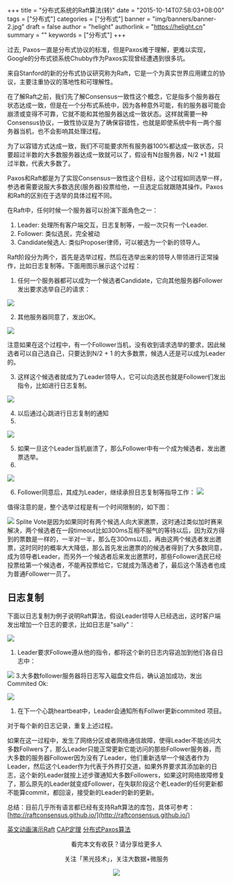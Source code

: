 +++
title = "分布式系统的Raft算法(转)"
date = "2015-10-14T07:58:03+08:00"
tags = ["分布式"]
categories = ["分布式"]
banner = "img/banners/banner-2.jpg"
draft = false
author = "helight"
authorlink = "https://helight.cn"
summary = ""
keywords = ["分布式"]
+++

过去, Paxos一直是分布式协议的标准，但是Paxos难于理解，更难以实现，Google的分布式锁系统Chubby作为Paxos实现曾经遭遇到很多坑。

来自Stanford的新的分布式协议研究称为Raft，它是一个为真实世界应用建立的协议，主要注重协议的落地性和可理解性。

在了解Raft之前，我们先了解Consensus一致性这个概念，它是指多个服务器在状态达成一致，但是在一个分布式系统中，因为各种意外可能，有的服务器可能会崩溃或变得不可靠，它就不能和其他服务器达成一致状态。这样就需要一种Consensus协议，一致性协议是为了确保容错性，也就是即使系统中有一两个服务器当机，也不会影响其处理过程。
<!--more-->
为了以容错方式达成一致，我们不可能要求所有服务器100%都达成一致状态，只要超过半数的大多数服务器达成一致就可以了，假设有N台服务器，N/2 +1 就超过半数，代表大多数了。

Paxos和Raft都是为了实现Consensus一致性这个目标，这个过程如同选举一样，参选者需要说服大多数选民(服务器)投票给他，一旦选定后就跟随其操作。Paxos和Raft的区别在于选举的具体过程不同。

在Raft中，任何时候一个服务器可以扮演下面角色之一：

1. Leader: 处理所有客户端交互，日志复制等，一般一次只有一个Leader.
1. Follower: 类似选民，完全被动
1. Candidate候选人: 类似Proposer律师，可以被选为一个新的领导人。

Raft阶段分为两个，首先是选举过程，然后在选举出来的领导人带领进行正常操作，比如日志复制等。下面用图示展示这个过程：

1. 任何一个服务器都可以成为一个候选者Candidate，它向其他服务器Follower发出要求选举自己的请求：

![](../../imgs/2015/10/raft1.png)

2. 其他服务器同意了，发出OK。

![](../../imgs/2015/10/raft2.png)

注意如果在这个过程中，有一个Follower当机，没有收到请求选举的要求，因此候选者可以自己选自己，只要达到N/2 + 1 的大多数票，候选人还是可以成为Leader的。

3. 这样这个候选者就成为了Leader领导人，它可以向选民也就是Follower们发出指令，比如进行日志复制。

![](../../imgs/2015/10/raft3.png)

4. 以后通过心跳进行日志复制的通知
5. 
![](../../imgs/2015/10/raft4.png)

5. 如果一旦这个Leader当机崩溃了，那么Follower中有一个成为候选者，发出邀票选举。
6. 
![](../../imgs/2015/10/raft5.png)

6. Follower同意后，其成为Leader，继续承担日志复制等指导工作：
![](../../imgs/2015/10/raft6.png)

值得注意的是，整个选举过程是有一个时间限制的，如下图：

![](../../imgs/2015/10/raft7.png)
Splite Vote是因为如果同时有两个候选人向大家邀票，这时通过类似加时赛来解决，两个候选者在一段timeout比如300ms互相不服气的等待以后，因为双方得到的票数是一样的，一半对一半，那么在300ms以后，再由这两个候选者发出邀票，这时同时的概率大大降低，那么首先发出邀票的的候选者得到了大多数同意，成为领导者Leader，而另外一个候选者后来发出邀票时，那些Follower选民已经投票给第一个候选者，不能再投票给它，它就成为落选者了，最后这个落选者也成为普通Follower一员了。

## 日志复制
下面以日志复制为例子说明Raft算法，假设Leader领导人已经选出，这时客户端发出增加一个日志的要求，比如日志是"sally"：

![](../../imgs/2015/10/raft8.png)
1. Leader要求Followe遵从他的指令，都将这个新的日志内容追加到他们各自日志中：

![](../../imgs/2015/10/raft9.png)
3.大多数follower服务器将日志写入磁盘文件后，确认追加成功，发出Commited Ok:

![](../../imgs/2015/10/raft10.png)
1. 在下一个心跳heartbeat中，Leader会通知所有Follwer更新commited 项目。

对于每个新的日志记录，重复上述过程。

如果在这一过程中，发生了网络分区或者网络通信故障，使得Leader不能访问大多数Follwers了，那么Leader只能正常更新它能访问的那些Follower服务器，而大多数的服务器Follower因为没有了Leader，他们重新选举一个候选者作为Leader，然后这个Leader作为代表于外界打交道，如果外界要求其添加新的日志，这个新的Leader就按上述步骤通知大多数Followers，如果这时网络故障修复了，那么原先的Leader就变成Follower，在失联阶段这个老Leader的任何更新都不能算commit，都回滚，接受新的Leader的新的更新。

总结：目前几乎所有语言都已经有支持Raft算法的库包，具体可参考：[http://raftconsensus.github.io/](http://raftconsensus.github.io/)

[英文动画演示Raft](http://thesecretlivesofdata.com/raft/)
[CAP定理](http://www.jdon.com/37625)
[分布式Paxos算法](http://www.jdon.com/artichect/paxos.html)

<center>
看完本文有收获？请分享给更多人<br>

关注「黑光技术」，关注大数据+微服务<br>

![](/img/qrcode_helight_tech.jpg)
</center>

